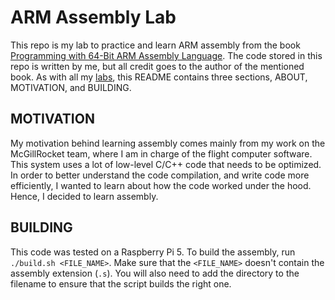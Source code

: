 # ARM Assembly Lab
This repo is my lab to practice and learn ARM assembly from the book [Programming with 64-Bit ARM Assembly Language](https://learning.oreilly.com/library/view/programming-with-64-bit/9781484258811). The code stored in this repo is written by me, but all credit goes to 
the author of the mentioned book. As with all my [labs](https://github.com/trevorpiltch/Labs), this README  contains three sections, ABOUT, MOTIVATION, and BUILDING.

## MOTIVATION
My motivation behind learning assembly comes mainly from my work on the McGillRocket team, where I am in charge of the flight computer software. This system uses a lot of low-level C/C++ code that needs to be optimized. In order to better understand the code compilation, and write code more efficiently, I wanted to learn about how the code worked under the hood. Hence, I decided to learn assembly. 

## BUILDING
This code was tested on a Raspberry Pi 5. To build the assembly, run `./build.sh <FILE_NAME>`. Make sure that the `<FILE_NAME>` doesn't contain the assembly extension (`.s`). You will also need to add the directory to the filename to ensure that the script builds the right one. 


